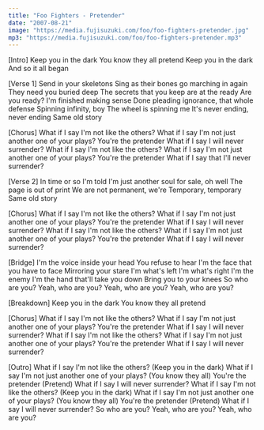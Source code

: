 ```yaml
---
title: "Foo Fighters - Pretender"
date: "2007-08-21"
image: "https://media.fujisuzuki.com/foo/foo-fighters-pretender.jpg"
mp3: "https://media.fujisuzuki.com/foo/foo-fighters-pretender.mp3"
---
```


[Intro]
Keep you in the dark
You know they all pretend
Keep you in the dark
And so it all began

[Verse 1]
Send in your skeletons
Sing as their bones go marching in again
They need you buried deep
The secrets that you keep are at the ready
Are you ready?
I'm finished making sense
Done pleading ignorance, that whole defense
Spinning infinity, boy
The wheel is spinning me
It's never ending, never ending
Same old story

[Chorus]
What if I say I'm not like the others?
What if I say I'm not just another one of your plays?
You're the pretender
What if I say I will never surrender?
What if I say I'm not like the others?
What if I say I'm not just another one of your plays?
You're the pretender
What if I say that I'll never surrender?


[Verse 2]
In time or so I'm told
I'm just another soul for sale, oh well
The page is out of print
We are not permanent, we're
Temporary, temporary
Same old story

[Chorus]
What if I say I'm not like the others?
What if I say I'm not just another one of your plays?
You're the pretender
What if I say I will never surrender?
What if I say I'm not like the others?
What if I say I'm not just another one of your plays?
You're the pretender
What if I say I will never surrender?

[Bridge]
I'm the voice inside your head
You refuse to hear
I'm the face that you have to face
Mirroring your stare
I'm what's left
I'm what's right
I'm the enemy
I'm the hand that'll take you down
Bring you to your knees
So who are you?
Yeah, who are you?
Yeah, who are you?
Yeah, who are you?


[Breakdown]
Keep you in the dark
You know they all pretend

[Chorus]
What if I say I'm not like the others?
What if I say I'm not just another one of your plays?
You're the pretender
What if I say I will never surrender?
What if I say I'm not like the others?
What if I say I'm not just another one of your plays?
You're the pretender
What if I say I will never surrender?

[Outro]
What if I say I'm not like the others?
(Keep you in the dark)
What if I say I'm not just another one of your plays?
(You know they all)
You're the pretender
(Pretend)
What if I say I will never surrender?
What if I say I'm not like the others?
(Keep you in the dark)
What if I say I'm not just another one of your plays?
(You know they all)
You're the pretender
(Pretend)
What if I say I will never surrender?
So who are you?
Yeah, who are you?
Yeah, who are you?